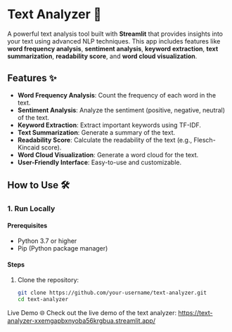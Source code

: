 # Text Analyzer 🚀
A powerful text analysis tool built with **Streamlit** that provides insights into your text using advanced NLP techniques. This app includes features like **word frequency analysis**, **sentiment analysis**, **keyword extraction**, **text summarization**, **readability score**, and **word cloud visualization**.

## Features ✨
- **Word Frequency Analysis**: Count the frequency of each word in the text.
- **Sentiment Analysis**: Analyze the sentiment (positive, negative, neutral) of the text.
- **Keyword Extraction**: Extract important keywords using TF-IDF.
- **Text Summarization**: Generate a summary of the text.
- **Readability Score**: Calculate the readability of the text (e.g., Flesch-Kincaid score).
- **Word Cloud Visualization**: Generate a word cloud for the text.
- **User-Friendly Interface**: Easy-to-use and customizable.

## How to Use 🛠️
### 1. Run Locally

#### Prerequisites
- Python 3.7 or higher
- Pip (Python package manager)

#### Steps
1. Clone the repository:
   ```bash
   git clone https://github.com/your-username/text-analyzer.git
   cd text-analyzer

Live Demo 🌐
Check out the live demo of the text analyzer: https://text-analyzer-xxemgapbxnyoba56krgbua.streamlit.app/
